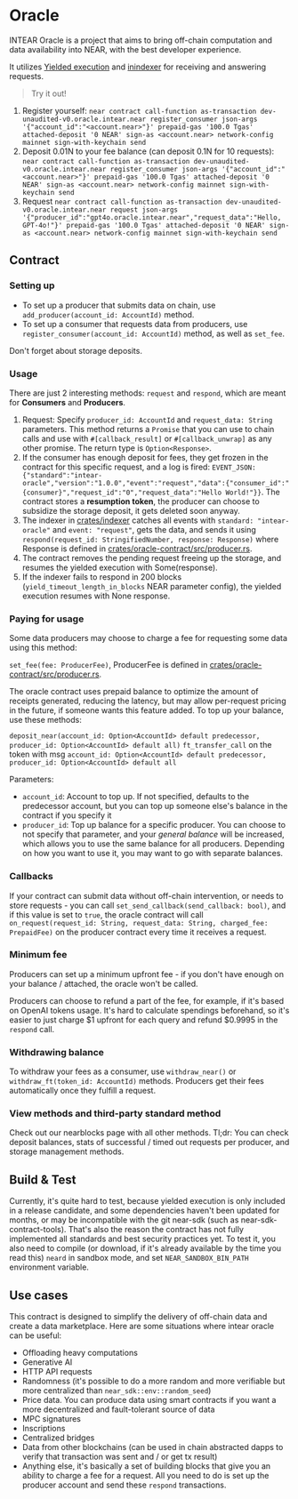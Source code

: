 # Oracle

INTEAR Oracle is a project that aims to bring off-chain computation and data availability into NEAR, with the best developer experience.

It utilizes [Yielded execution](https://github.com/near/NEPs/pull/519) and [inindexer](https://github.com/INTEARnear/inindexer) for receiving and answering requests.

> Try it out!

1. Register yourself:
`near contract call-function as-transaction dev-unaudited-v0.oracle.intear.near register_consumer json-args '{"account_id":"<account.near>"}' prepaid-gas '100.0 Tgas' attached-deposit '0 NEAR' sign-as <account.near> network-config mainnet sign-with-keychain send`
2. Deposit 0.01N to your fee balance (can deposit 0.1N for 10 requests):
`near contract call-function as-transaction dev-unaudited-v0.oracle.intear.near register_consumer json-args '{"account_id":"<account.near>"}' prepaid-gas '100.0 Tgas' attached-deposit '0 NEAR' sign-as <account.near> network-config mainnet sign-with-keychain send`
2. Request
`near contract call-function as-transaction dev-unaudited-v0.oracle.intear.near request json-args '{"producer_id":"gpt4o.oracle.intear.near","request_data":"Hello, GPT-4o!"}' prepaid-gas '100.0 Tgas' attached-deposit '0 NEAR' sign-as <account.near> network-config mainnet sign-with-keychain send`

## Contract

### Setting up

- To set up a producer that submits data on chain, use `add_producer(account_id: AccountId)` method.
- To set up a consumer that requests data from producers, use `register_consumer(account_id: AccountId)` method, as well as `set_fee`.

Don't forget about storage deposits.

### Usage

There are just 2 interesting methods: `request` and `respond`, which are meant for **Consumers** and **Producers**.

1. Request: Specify `producer_id: AccountId` and `request_data: String` parameters. This method returns a `Promise` that you can use to chain
   calls and use with `#[callback_result]` or `#[callback_unwrap]` as any other promise. The return type is `Option<Response>`.
2. If the consumer has enough deposit for fees, they get frozen in the contract for this specific request, and a log is fired:
   `EVENT_JSON:{"standard":"intear-oracle","version":"1.0.0","event":"request","data":{"consumer_id":"{consumer}","request_id":"0","request_data":"Hello World!"}}`.
   The contract stores a **resumption token**, the producer can choose to subsidize the storage deposit, it gets deleted soon anyway. 
3. The indexer in [crates/indexer](crates/indexer) catches all events with `standard: "intear-oracle"` and `event: "request"`, gets the data,
   and sends it using `respond(request_id: StringifiedNumber, response: Response)` where Response is defined in [crates/oracle-contract/src/producer.rs](crates/oracle-contract/src/producer.rs).
4. The contract removes the pending request freeing up the storage, and resumes the yielded execution with Some(response).
5. If the indexer fails to respond in 200 blocks (`yield_timeout_length_in_blocks` NEAR parameter config), the yielded execution resumes with None response.

### Paying for usage

Some data producers may choose to charge a fee for requesting some data using this method:

`set_fee(fee: ProducerFee)`, ProducerFee is defined in [crates/oracle-contract/src/producer.rs](crates/oracle-contract/src/producer.rs).

The oracle contract uses prepaid balance to optimize the amount of receipts generated, reducing the latency, but may allow per-request pricing in
the future, if someone wants this feature added. To top up your balance, use these methods:

`deposit_near(account_id: Option<AccountId> default predecessor, producer_id: Option<AccountId> default all)`
`ft_transfer_call` on the token with msg `account_id: Option<AccountId> default predecessor, producer_id: Option<AccountId> default all`

Parameters:
- `account_id`: Account to top up. If not specified, defaults to the predecessor account, but you can top up someone else's balance in the contract
  if you specify it
- `producer_id`: Top up balance for a specific producer. You can choose to not specify that parameter, and your *general balance* will be increased,
  which allows you to use the same balance for all producers. Depending on how you want to use it, you may want to go with separate balances.

### Callbacks

If your contract can submit data without off-chain intervention, or needs to store requests - you can call `set_send_callback(send_callback: bool)`,
and if this value is set to `true`, the oracle contract will call `on_request(request_id: String, request_data: String, charged_fee: PrepaidFee)` on
the producer contract every time it receives a request.

### Minimum fee

Producers can set up a minimum upfront fee - if you don't have enough on your balance / attached, the oracle won't be called.

Producers can choose to refund a part of the fee, for example, if it's based on OpenAI tokens usage. It's hard to calculate spendings beforehand, so
it's easier to just charge $1 upfront for each query and refund $0.9995 in the `respond` call.

### Withdrawing balance

To withdraw your fees as a consumer, use `withdraw_near()` or `withdraw_ft(token_id: AccountId)` methods. Producers get their fees automatically once
they fulfill a request.

### View methods and third-party standard method

Check out our nearblocks page with all other methods. Tl;dr: You can check deposit balances, stats of successful / timed out requests per producer, and
storage management methods.

## Build & Test

Currently, it's quite hard to test, because yielded execution is only included in a release candidate, and some dependencies haven't been updated
for months, or may be incompatible with the git near-sdk (such as near-sdk-contract-tools). That's also the reason the contract has not fully implemented
all standards and best security practices yet. To test it, you also need to compile (or download, if it's already available by the time you read this)
`neard` in sandbox mode, and set `NEAR_SANDBOX_BIN_PATH` environment variable.

## Use cases

This contract is designed to simplify the delivery of off-chain data and create a data marketplace. Here are some situations where intear oracle can be useful:

- Offloading heavy computations
- Generative AI
- HTTP API requests
- Randomness (it's possible to do a more random and more verifiable but more centralized than `near_sdk::env::random_seed`)
- Price data. You can produce data using smart contracts if you want a more decentralized and fault-tolerant source of data
- MPC signatures
- Inscriptions
- Centralized bridges
- Data from other blockchains (can be used in chain abstracted dapps to verify that transaction was sent and / or get tx result)
- Anything else, it's basically a set of building blocks that give you an ability to charge a fee for a request. All you need to do is set up the producer
  account and send these `respond` transactions.

